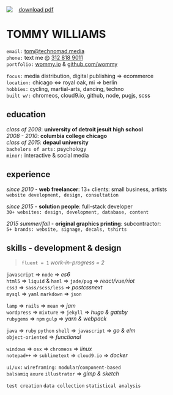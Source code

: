 <img src='//i.imgur.com/6GLw25um.jpg' style='float:left;margin-right:1rem;'>
<a href='//github.com/wommy/resume/resume-2017_03_23.pdf' download>download pdf</a>

# TOMMY WILLIAMS

`email:` <a href='mailto:tom@technomad.media?subject=from resume' rel='nofollow'>tom@technomad.media</a>  
`phone:` text me @ <a href='sms:1-312-818-9011' rel='nofollow'>312 818 9011</a>  
`portfolio:` <a href='//wommy.io'>wommy.io</a> & <a href='//github.com/wommy'>github.com/wommy</a>

`focus:` media distribution, digital publishing => ecommerce  
`location:` chicago <=> royal oak, mi => berlin  
`hobbies:` cycling, martial-arts, dancing, techno  
`built w/:` chromeos, cloud9.io, github, node, pugjs, scss

## education  
*class of 2008*: **university of detroit jesuit high school**  
*2008 - 2010*: **columbia college chicago**  
*class of 2015*: **depaul university**  
`bachelors of arts:` psychology  
`minor:` interactive & social media

## experience
*since 2010* - **web freelancer**: 13+ clients: small business, artists  
`website development, design, consultation`

*since 2015* - **solution people**: full-stack developer  
`30+ websites: design, development, database, content`

*2015 summer/fall* - **original graphics printing**: subcontractor:  
`5+ brands: website, signage, decals, tshirts`

## skills - development & design
> `fluent = 1`  *work-in-progress = 2* 

`javascript` => `node` => *es6*  
`html5` => `liquid` & `haml` => `jade/pug` => *react/vue/riot*  
`css3` => `sass/scss/less` => *postcssnext*  
`mysql` => `yaml` `markdown` => `json`

`lamp` => `rails` => `mean` => *jam*  
`wordpress` => `mixture` => `jekyll` => *hugo & gatsby*  
`rubygems` => `npm` `gulp` => *yarn & webpack*

`java` => `ruby` `python` `shell` => `javascript` => *go & elm*  
`object-oriented` => *functional*

`windows` => `osx` => `chromeos` => *linux*  
`notepad++` => `sublimetext` => `cloud9.io` => *docker*

`ui/ux:` `wireframing:` `modular`/`component-based`  
`balsamiq` `axure` `illustrator` => *gimp & sketch*

`test creation` `data collection` `statistical analysis`